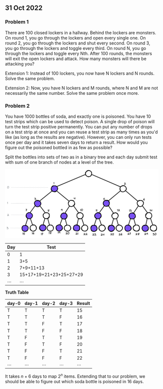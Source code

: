 ## 31 Oct 2022

### Problem 1

There are 100 closed lockers in a hallway. Behind the lockers are monsters. On
round 1, you go through the lockers and open every single one. On round 2, you
go through the lockers and shut every second. On round 3, you go through the
lockers and toggle every third. On round N, you go through the lockers and
toggle every Nth. After 100 rounds, the monsters will exit the open lockers and
attack. How many monsters will there be attacking you?

Extension 1: Instead of 100 lockers, you now have N lockers and N rounds. Solve
the same problem.

Extension 2: Now, you have N lockers and M rounds, where N and M are not
necessarily the same number. Solve the same problem once more.

### Problem 2

You have 1000 bottles of soda, and exactly one is poisoned. You have 10 test
strips which can be used to detect poison. A single drop of poison will turn the
test strip positive permanently. You can put any number of drops on a test strip
at once and you can reuse a test strip as many times as you'd like (as long as
the results are negative). However, you can only run tests once per day and it
takes seven days to return a result. How would you figure out the poisoned
bottled in as few as possible?

Split the bottles into sets of two as in a binary tree and each day submit test
with sum of one branch of nodes at a level of the tree.

![tree](prob2.png)

| Day      | Test                    |
| -------- | ----------------------- |
| 0        | 1                       |
| 1        | 3+5                     |
| 2        | 7+9+11+13               |
| 3        | 15+17+19+21+23+25+27+29 |
| $\cdots$ | $\cdots$                |

**Truth Table**

| day-0    | day-1    | day-2    | day-3    | Result   |
| -------- | -------- | -------- | -------- | -------- |
| T        | T        | T        | T        | 15       |
| T        | T        | T        | F        | 16       |
| T        | T        | F        | T        | 17       |
| T        | T        | F        | F        | 18       |
| T        | F        | T        | T        | 19       |
| T        | F        | T        | F        | 20       |
| T        | F        | F        | T        | 21       |
| T        | F        | F        | F        | 22       |
| $\cdots$ | $\cdots$ | $\cdots$ | $\cdots$ | $\cdots$ |

It takes $n+6$ days to map $2^n$ items. Extending that to our problem, we should
be able to figure out which soda bottle is poisoned in 16 days.
